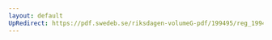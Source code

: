 ```yaml
---
layout: default
UpRedirect: https://pdf.swedeb.se/riksdagen-volumeG-pdf/199495/reg_199495/reg_199495_0388.pdf
---
```

